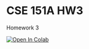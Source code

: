 # CSE 151A HW3

Homework 3

[![Open In Colab](https://colab.research.google.com/assets/colab-badge.svg)](https://colab.research.google.com/github/rijanowitz/cse151a-hw3/blob/main/Clustering_and_Dimensional_Reduction.ipynb)


